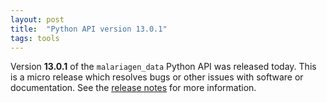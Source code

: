 ```yaml
---
layout: post
title:  "Python API version 13.0.1"
tags: tools
---
```


Version <strong>13.0.1</strong> of the `malariagen_data` Python API was
released today. This is a micro release which resolves bugs or other
issues with software or documentation. See the [release
notes](https://github.com/malariagen/malariagen-data-python/releases/tag/v13.0.1)
for more information.
